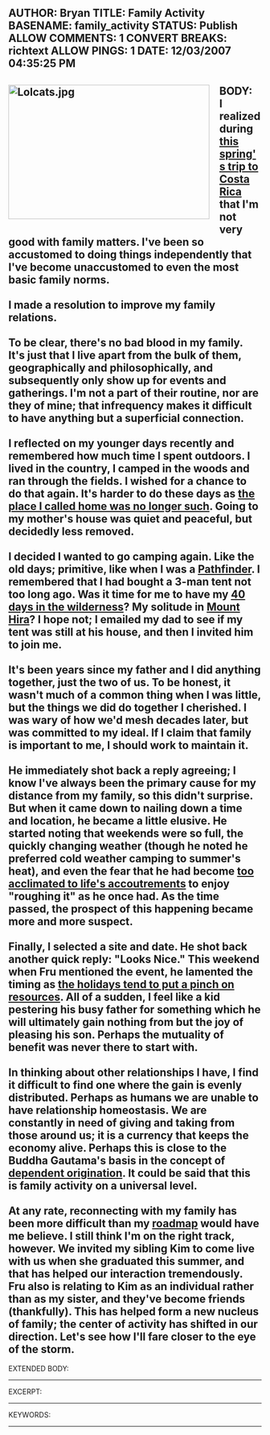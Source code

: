 AUTHOR: Bryan
TITLE: Family Activity
BASENAME: family_activity
STATUS: Publish
ALLOW COMMENTS: 1
CONVERT BREAKS: richtext
ALLOW PINGS: 1
DATE: 12/03/2007 04:35:25 PM
-----
BODY:
<span class="mt-enclosure mt-enclosure-image"><img alt="Lolcats.jpg" src="http://www.leftsider.com/images/Lolcats%20%E2%80%98n%E2%80%99%20Funny%20Pictures%20-%20I%20Can%20Has%20Cheezburger%3F.jpg" class="mt-image-left" style="margin: 0pt 20px 20px 0pt; float: left;" height="267" width="400" /></span> <div>I realized during <a href="http://www.flickr.com/photos/leftsider/sets/72157600069607108/">this spring's trip to Costa Rica</a> that I'm not very good with family matters. I've been so accustomed to doing things independently that I've become unaccustomed to even the most basic family norms.<br /><br />I made a resolution to improve my family relations. <br /><br />To be clear, there's no bad blood in my family. It's just that I live apart from the bulk of them, geographically and philosophically, and subsequently only show up for events and gatherings. I'm not a part of their routine, nor are they of mine; that infrequency makes it difficult to have anything but a superficial connection. <br /><br />I reflected on my younger days recently and remembered how much time I spent outdoors. I lived in the country, I camped in the woods and ran through the fields. I wished for a chance to do that again. It's harder to do these days as <a href="http://www.flickr.com/photos/leftsider/sets/58171/">the place I called home was no longer such</a>. Going to my mother's house was quiet and peaceful, but decidedly less removed. <br /><br />I decided I wanted to go camping again. Like the old days; primitive, like when I was a <a href="http://www.flickr.com/photos/corovictoria/454641578/in/set-72157600063241026/">Pathfinder</a>. I remembered that I had bought a 3-man tent not too long ago. Was it time for me to have my <a href="http://www.biblegateway.com/passage/?search=Mark%201:9-13;&amp;version=50;">40 days in the wilderness</a>? My solitude in <a href="http://en.wikipedia.org/wiki/Mount_Hira">Mount Hira</a>? I hope not; I emailed my dad to see if my tent was still at his house, and then I invited him to join me. <br /><br />It's been years since my father and I did anything together, just the two of us. To be honest, it wasn't much of a common thing when I was little, but the things we did do together I cherished. I was wary of how we'd mesh decades later, but was committed to my ideal. If I claim that family is important to me, I should work to maintain it.<br /><br />He immediately shot back a reply agreeing; I know I've always been the primary cause for my distance from my family, so this didn't surprise. But when it came down to nailing down a time and location, he became a little elusive. He started noting that weekends were so full, the quickly changing weather (though he noted he preferred cold weather camping to summer's heat), and even the fear that he had become <a href="http://en.wikipedia.org/wiki/Economic_materialism">too acclimated to life's accoutrements</a> to enjoy "roughing it" as he once had. As the time passed, the prospect of this happening became more and more suspect.<br /><br />Finally, I selected a site and date. He shot back another quick reply: "Looks Nice." This weekend when Fru mentioned the event, he lamented the timing as <a href="http://www.fool.com/personal-finance/general/2007/11/05/6-steps-to-salvaging-holiday-finances.aspx">the holidays tend to put a pinch on resources</a>. All of a sudden, I feel like a kid pestering his busy father for something which he will ultimately gain nothing from but the joy of pleasing his son. Perhaps the mutuality of benefit was never there to start with.<br /><br />In thinking about other relationships I have, I find it difficult to find one where the gain is evenly distributed. Perhaps as humans we are unable to have relationship homeostasis. We are constantly in need of giving and taking from those around us; it is a currency that keeps the economy alive. Perhaps this is close to the Buddha Gautama's basis in the concept of <a href="http://en.wikipedia.org/wiki/Pratitya-samutpada">dependent origination</a>. It could be said that this is family activity on a universal level.<br /><br />At any rate, reconnecting with my family has been more difficult than my <a href="http://www.state.gov/r/pa/ei/rls/22520.htm">roadmap</a> would have me believe. I still think I'm on the right track, however. We invited my sibling Kim to come live with us when she graduated this summer, and that has helped our interaction tremendously. Fru also is relating to Kim as an individual rather than as my sister, and they've become friends (thankfully). This has helped form a new nucleus of family; the center of activity has shifted in our direction. Let's see how I'll fare closer to the eye of the storm.<br /></div>
-----
EXTENDED BODY:

-----
EXCERPT:

-----
KEYWORDS:

-----


